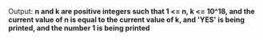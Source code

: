 Output: **n and k are positive integers such that 1 <= n, k <= 10^18, and the current value of n is equal to the current value of k, and 'YES' is being printed, and the number 1 is being printed**